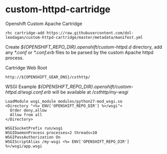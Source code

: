 # custom-httpd-cartridge
Openshift Custom Apache Cartridge

````
rhc cartridge-add https://raw.githubusercontent.com/dol-leodagan/custom-httpd-cartridge/master/metadata/manifest.yml
````

Create _${OPENSHIFT_REPO_DIR}.openshift/custom-httpd.d_ directory, add any _*.conf_ or _*.conf.erb_ files to be parsed by the custom Apache httpd process.


Cartridge Web Root
````
http://${OPENSHIFT_GEAR_DNS}/csthttp/
````


WSGI Example _${OPENSHIFT_REPO_DIR}.openshift/custom-httpd.d/wsgi.conf.erb_ will be available at _/csthttp/my-wsgi_
````
LoadModule wsgi_module modules/python27-mod_wsgi.so
<Directory "<%= ENV['OPENSHIFT_REPO_DIR'] %>/wsgi">
  Order deny,allow
  Allow from all
</Directory>

WSGISocketPrefix run/wsgi
WSGIDaemonProcess processes=2 threads=10
WSGIPassAuthorization On
WSGIScriptAlias /my-wsgi <%= ENV['OPENSHIFT_REPO_DIR'] %>/wsgi/app.wsgi

````
